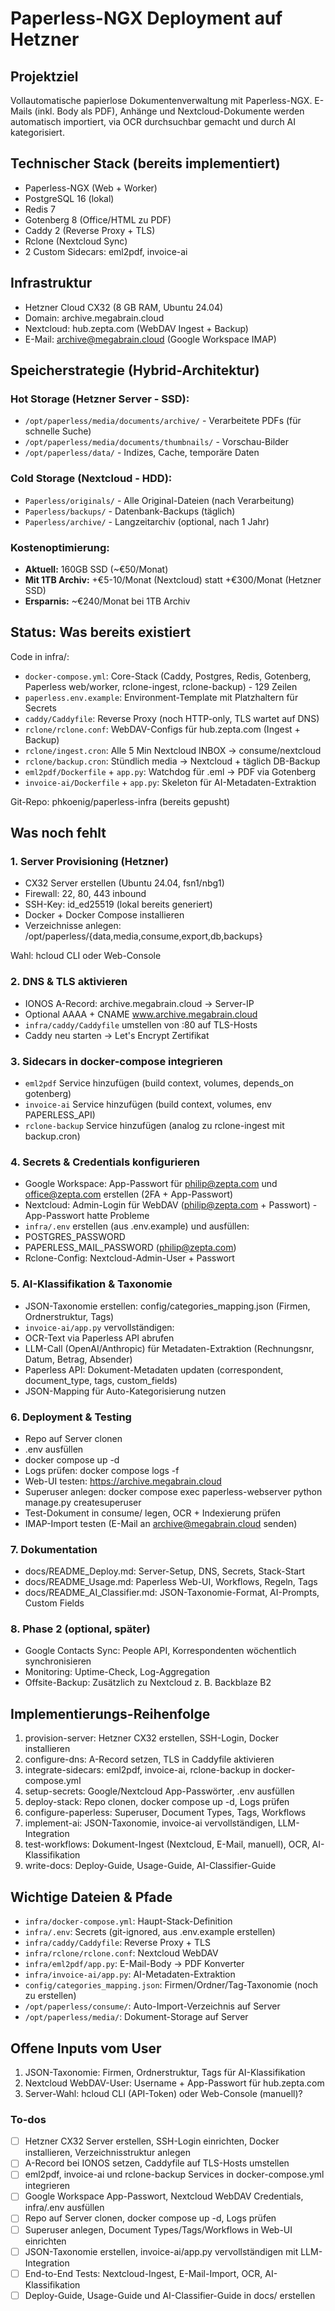 <!-- 83dff100-726b-449f-963b-636f59a09727 7dfaf6b8-9402-4018-9602-43b5c796ea4e -->
# Paperless-NGX Deployment auf Hetzner

## Projektziel

Vollautomatische papierlose Dokumentenverwaltung mit Paperless-NGX. E-Mails (inkl. Body als PDF), Anhänge und Nextcloud-Dokumente werden automatisch importiert, via OCR durchsuchbar gemacht und durch AI kategorisiert.

## Technischer Stack (bereits implementiert)

- Paperless-NGX (Web + Worker)
- PostgreSQL 16 (lokal)
- Redis 7
- Gotenberg 8 (Office/HTML zu PDF)
- Caddy 2 (Reverse Proxy + TLS)
- Rclone (Nextcloud Sync)
- 2 Custom Sidecars: eml2pdf, invoice-ai

## Infrastruktur

- Hetzner Cloud CX32 (8 GB RAM, Ubuntu 24.04)
- Domain: archive.megabrain.cloud
- Nextcloud: hub.zepta.com (WebDAV Ingest + Backup)
- E-Mail: archive@megabrain.cloud (Google Workspace IMAP)

## Speicherstrategie (Hybrid-Architektur)

### Hot Storage (Hetzner Server - SSD):
- `/opt/paperless/media/documents/archive/` - Verarbeitete PDFs (für schnelle Suche)
- `/opt/paperless/media/documents/thumbnails/` - Vorschau-Bilder
- `/opt/paperless/data/` - Indizes, Cache, temporäre Daten

### Cold Storage (Nextcloud - HDD):
- `Paperless/originals/` - Alle Original-Dateien (nach Verarbeitung)
- `Paperless/backups/` - Datenbank-Backups (täglich)
- `Paperless/archive/` - Langzeitarchiv (optional, nach 1 Jahr)

### Kostenoptimierung:
- **Aktuell:** 160GB SSD (~€50/Monat)
- **Mit 1TB Archiv:** +€5-10/Monat (Nextcloud) statt +€300/Monat (Hetzner SSD)
- **Ersparnis:** ~€240/Monat bei 1TB Archiv

## Status: Was bereits existiert

Code in infra/:

- `docker-compose.yml`: Core-Stack (Caddy, Postgres, Redis, Gotenberg, Paperless web/worker, rclone-ingest, rclone-backup) - 129 Zeilen
- `paperless.env.example`: Environment-Template mit Platzhaltern für Secrets
- `caddy/Caddyfile`: Reverse Proxy (noch HTTP-only, TLS wartet auf DNS)
- `rclone/rclone.conf`: WebDAV-Configs für hub.zepta.com (Ingest + Backup)
- `rclone/ingest.cron`: Alle 5 Min Nextcloud INBOX → consume/nextcloud
- `rclone/backup.cron`: Stündlich media → Nextcloud + täglich DB-Backup
- `eml2pdf/Dockerfile` + `app.py`: Watchdog für .eml → PDF via Gotenberg
- `invoice-ai/Dockerfile` + `app.py`: Skeleton für AI-Metadaten-Extraktion

Git-Repo: phkoenig/paperless-infra (bereits gepusht)

## Was noch fehlt

### 1. Server Provisioning (Hetzner)

- CX32 Server erstellen (Ubuntu 24.04, fsn1/nbg1)
- Firewall: 22, 80, 443 inbound
- SSH-Key: id_ed25519 (lokal bereits generiert)
- Docker + Docker Compose installieren
- Verzeichnisse anlegen: /opt/paperless/{data,media,consume,export,db,backups}

Wahl: hcloud CLI oder Web-Console

### 2. DNS & TLS aktivieren

- IONOS A-Record: archive.megabrain.cloud → Server-IP
- Optional AAAA + CNAME www.archive.megabrain.cloud
- `infra/caddy/Caddyfile` umstellen von :80 auf TLS-Hosts
- Caddy neu starten → Let's Encrypt Zertifikat

### 3. Sidecars in docker-compose integrieren

- `eml2pdf` Service hinzufügen (build context, volumes, depends_on gotenberg)
- `invoice-ai` Service hinzufügen (build context, volumes, env PAPERLESS_API)
- `rclone-backup` Service hinzufügen (analog zu rclone-ingest mit backup.cron)

### 4. Secrets & Credentials konfigurieren

- Google Workspace: App-Passwort für philip@zepta.com und office@zepta.com erstellen (2FA + App-Passwort)
- Nextcloud: Admin-Login für WebDAV (philip@zepta.com + Passwort) - App-Passwort hatte Probleme
- `infra/.env` erstellen (aus .env.example) und ausfüllen:
- POSTGRES_PASSWORD
- PAPERLESS_MAIL_PASSWORD (philip@zepta.com)
- Rclone-Config: Nextcloud-Admin-User + Passwort

### 5. AI-Klassifikation & Taxonomie

- JSON-Taxonomie erstellen: config/categories_mapping.json (Firmen, Ordnerstruktur, Tags)
- `invoice-ai/app.py` vervollständigen:
- OCR-Text via Paperless API abrufen
- LLM-Call (OpenAI/Anthropic) für Metadaten-Extraktion (Rechnungsnr, Datum, Betrag, Absender)
- Paperless API: Dokument-Metadaten updaten (correspondent, document_type, tags, custom_fields)
- JSON-Mapping für Auto-Kategorisierung nutzen

### 6. Deployment & Testing

- Repo auf Server clonen
- .env ausfüllen
- docker compose up -d
- Logs prüfen: docker compose logs -f
- Web-UI testen: https://archive.megabrain.cloud
- Superuser anlegen: docker compose exec paperless-webserver python manage.py createsuperuser
- Test-Dokument in consume/ legen, OCR + Indexierung prüfen
- IMAP-Import testen (E-Mail an archive@megabrain.cloud senden)

### 7. Dokumentation

- docs/README_Deploy.md: Server-Setup, DNS, Secrets, Stack-Start
- docs/README_Usage.md: Paperless Web-UI, Workflows, Regeln, Tags
- docs/README_AI_Classifier.md: JSON-Taxonomie-Format, AI-Prompts, Custom Fields

### 8. Phase 2 (optional, später)

- Google Contacts Sync: People API, Korrespondenten wöchentlich synchronisieren
- Monitoring: Uptime-Check, Log-Aggregation
- Offsite-Backup: Zusätzlich zu Nextcloud z. B. Backblaze B2

## Implementierungs-Reihenfolge

1. provision-server: Hetzner CX32 erstellen, SSH-Login, Docker installieren
2. configure-dns: A-Record setzen, TLS in Caddyfile aktivieren
3. integrate-sidecars: eml2pdf, invoice-ai, rclone-backup in docker-compose.yml
4. setup-secrets: Google/Nextcloud App-Passwörter, .env ausfüllen
5. deploy-stack: Repo clonen, docker compose up -d, Logs prüfen
6. configure-paperless: Superuser, Document Types, Tags, Workflows
7. implement-ai: JSON-Taxonomie, invoice-ai vervollständigen, LLM-Integration
8. test-workflows: Dokument-Ingest (Nextcloud, E-Mail, manuell), OCR, AI-Klassifikation
9. write-docs: Deploy-Guide, Usage-Guide, AI-Classifier-Guide

## Wichtige Dateien & Pfade

- `infra/docker-compose.yml`: Haupt-Stack-Definition
- `infra/.env`: Secrets (git-ignored, aus .env.example erstellen)
- `infra/caddy/Caddyfile`: Reverse Proxy + TLS
- `infra/rclone/rclone.conf`: Nextcloud WebDAV
- `infra/eml2pdf/app.py`: E-Mail-Body → PDF Konverter
- `infra/invoice-ai/app.py`: AI-Metadaten-Extraktion
- `config/categories_mapping.json`: Firmen/Ordner/Tag-Taxonomie (noch zu erstellen)
- `/opt/paperless/consume/`: Auto-Import-Verzeichnis auf Server
- `/opt/paperless/media/`: Dokument-Storage auf Server

## Offene Inputs vom User

1. JSON-Taxonomie: Firmen, Ordnerstruktur, Tags für AI-Klassifikation
2. Nextcloud WebDAV-User: Username + App-Passwort für hub.zepta.com
3. Server-Wahl: hcloud CLI (API-Token) oder Web-Console (manuell)?

### To-dos

- [ ] Hetzner CX32 Server erstellen, SSH-Login einrichten, Docker installieren, Verzeichnisstruktur anlegen
- [ ] A-Record bei IONOS setzen, Caddyfile auf TLS-Hosts umstellen
- [ ] eml2pdf, invoice-ai und rclone-backup Services in docker-compose.yml integrieren
- [ ] Google Workspace App-Passwort, Nextcloud WebDAV Credentials, infra/.env ausfüllen
- [ ] Repo auf Server clonen, docker compose up -d, Logs prüfen
- [ ] Superuser anlegen, Document Types/Tags/Workflows in Web-UI einrichten
- [ ] JSON-Taxonomie erstellen, invoice-ai/app.py vervollständigen mit LLM-Integration
- [ ] End-to-End Tests: Nextcloud-Ingest, E-Mail-Import, OCR, AI-Klassifikation
- [ ] Deploy-Guide, Usage-Guide und AI-Classifier-Guide in docs/ erstellen